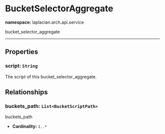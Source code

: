 # **BucketSelectorAggregate**
**namespace:** laplacian.arch.api.service

bucket_selector_aggregate



---

## Properties

### script: `String`
The script of this bucket_selector_aggregate.

## Relationships

### buckets_path: `List<BucketScriptPath>`
buckets_path
- **Cardinality:** `1..*`